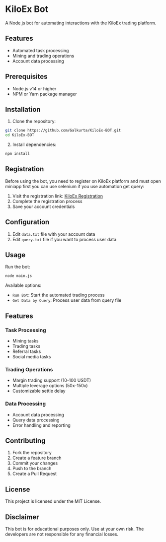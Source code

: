 # KiloEx Bot

A Node.js bot for automating interactions with the KiloEx trading platform.

## Features

- Automated task processing
- Mining and trading operations
- Account data processing

## Prerequisites

- Node.js v14 or higher
- NPM or Yarn package manager

## Installation

1. Clone the repository:

```bash
git clone https://github.com/Galkurta/KiloEx-BOT.git
cd KiloEx-BOT
```

2. Install dependencies:

```bash
npm install
```

## Registration

Before using the bot, you need to register on KiloEx platform and must open miniapp first you can use selenium if you use automation get query:

1. Visit the registration link: [KiloEx Registration](https://t.me/KiloExTradeBot/mini?startapp=from-kiloextrade_rcode-v00g5u6n)
2. Complete the registration process
3. Save your account credentials

## Configuration

1. Edit `data.txt` file with your account data
2. Edit `query.txt` file if you want to process user data

## Usage

Run the bot:

```bash
node main.js
```

Available options:

- `Run Bot`: Start the automated trading process
- `Get Data by Query`: Process user data from query file

## Features

### Task Processing

- Mining tasks
- Trading tasks
- Referral tasks
- Social media tasks

### Trading Operations

- Margin trading support (10-100 USDT)
- Multiple leverage options (50x-150x)
- Customizable settle delay

### Data Processing

- Account data processing
- Query data processing
- Error handling and reporting

## Contributing

1. Fork the repository
2. Create a feature branch
3. Commit your changes
4. Push to the branch
5. Create a Pull Request

## License

This project is licensed under the MIT License.

## Disclaimer

This bot is for educational purposes only. Use at your own risk. The developers are not responsible for any financial losses.
